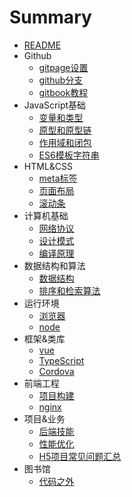 # Summary

* [README](README.md)
* Github
    * [gitpage设置](github/gitpages.md)
    * [github分支](github/branchs.md)
    * [gitbook教程](github/gitbook.md)
* JavaScript基础
    * [变量和类型](javaScript/变量和类型.md)
    * [原型和原型链](javaScript/原型和原型链.md)
    * [作用域和闭包](javaScript/作用域和闭包.md)
    * [ES6模板字符串](javaScript/templateString.md)
* HTML&CSS
    * [meta标签](htmlCss/meta.md)
    * [页面布局](htmlCss/页面布局.md)
    * [滚动条](htmlCss/scrollbar.md)
* 计算机基础
    * [网络协议](ITBasic/网络协议.md)
    * [设计模式](ITBasic/设计模式.md)
    * [编译原理](ITBasic/编译原理.md)
* 数据结构和算法
    * [数据结构](strucAlgo/数据结构.md)
    * [排序和检索算法](strucAlgo/排序检索.md)
* 运行环境
    * [浏览器](codeEnv/浏览器.md)
    * [node](codeEnv/node.md)
* 框架&类库
    * [vue](FrontFrame/vue.md)
    * [TypeScript](FrontFrame/TypeScript.md)
    * [Cordova](FrontFrame/Cordova.md)
* 前端工程
    * [项目构建](FrontEng/项目构建.md)
    * [nginx](FrontEng/nginx.md)
* 项目&业务
    * [后端技能](FrontProject/后端技能.md)
    * [性能优化](FrontProject/性能优化.md)
    * [H5项目常见问题汇总](FrontProject/H5.md)
* 图书馆
    * [代码之外](library/代码之外.md)

